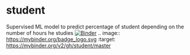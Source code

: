 # student
Supervised ML model to predict percentage of student depending on the number of hours he studies
[![Binder](https://mybinder.org/badge_logo.svg)](https://mybinder.org/v2/gh/student/master)
.. image:: https://mybinder.org/badge_logo.svg
 :target: https://mybinder.org/v2/gh/student/master
